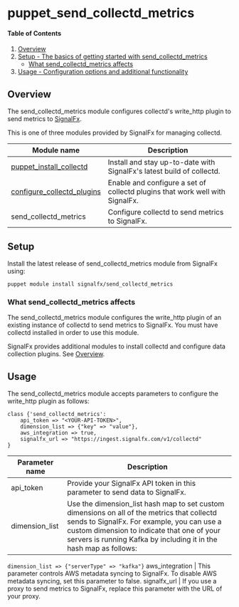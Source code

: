 
# puppet_send_collectd_metrics

#### Table of Contents

1. [Overview](#overview)
2. [Setup - The basics of getting started with send_collectd_metrics](#setup)
    * [What send_collectd_metrics affects](#what-send_collectd_metrics-affects)
3. [Usage - Configuration options and additional functionality](#usage)

## Overview

The send_collectd_metrics module configures collectd's write_http plugin to send metrics to [SignalFx](http://signalfx.com).

This is one of three modules provided by SignalFx for managing collectd. 

Module name | Description 
------------| ------------
[puppet_install_collectd](https://forge.puppetlabs.com/signalfx/install_collectd) | Install and stay up-to-date with SignalFx's latest build of collectd. 
[configure_collectd_plugins](https://forge.puppetlabs.com/signalfx/configure_collectd_plugins) | Enable and configure a set of collectd plugins that work well with SignalFx. 
send_collectd_metrics | Configure collectd to send metrics to SignalFx. 

## Setup
Install the latest release of send_collectd_metrics module from SignalFx using:
```shell
puppet module install signalfx/send_collectd_metrics
```

### What send_collectd_metrics affects

The send_collectd_metrics module configures the write_http plugin of an existing instance of collectd to send metrics to SignalFx. You must have collectd installed in order to use this module. 

SignalFx provides additional modules to install collectd and configure data collection plugins. See [Overview](#overview). 

## Usage

The send_collectd_metrics module accepts parameters to configure the write_http plugin as follows:
```shell
class {'send_collectd_metrics':
    api_token => "<YOUR-API-TOKEN>",
    dimension_list => {"key" => "value"},
    aws_integration => true,
    signalfx_url => "https://ingest.signalfx.com/v1/collectd"
}
```
Parameter name | Description |
---------------|--------------
api_token | Provide your SignalFx API token in this parameter to send data to SignalFx. 
dimension_list | Use the dimension_list hash map to set custom dimensions on all of the metrics that collectd sends to SignalFx. For example, you can use a custom dimension to indicate that one of your servers is running Kafka by including it in the hash map as follows:  
   `dimension_list => {"serverType" => "kafka"}`
aws_integration | This parameter controls AWS metadata syncing to SignalFx. To disable AWS metadata syncing, set this parameter to false.
signalfx_url | If you use a proxy to send metrics to SignalFx, replace this parameter with the URL of your proxy.





